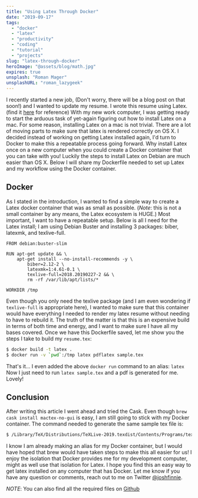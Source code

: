 ```yaml
---
title: "Using Latex Through Docker"
date: "2019-09-17"
tags:
  - "docker"
  - "latex"
  - "productivity"
  - "coding"
  - "tutorial"
  - "projects"
slug: "latex-through-docker"
heroImage: "@assets/blog/math.jpg"
expires: true
unsplash: "Roman Mager"
unsplashURL: "roman_lazygeek"
---
```


I recently started a new job, (Don't worry, there will be a blog post on that soon!) and I wanted to update my resume.
I wrote this resume using Latex. (find it [here](https://github.com/joshfinnie/resume) for reference)
With my new work computer, I was getting ready to start the arduous task of yet-again figuring out how to install Latex
on a mac. For some reason, installing Latex on a mac is not trivial. There are a lot of moving parts to make sure that
latex is rendered correctly on OS X. I decided instead of working on getting Latex installed again, I'd turn to Docker
to make this a repeatable process going forward. Why install Latex once on a new computer when you could create a Docker
container that you can take with you! Luckily the steps to install Latex on Debian are much easier than OS X. Below I
will share my Dockerfile needed to set up Latex and my workflow using the Docker container.

## Docker

As I stated in the introduction, I wanted to find a simple way to create a Latex docker container that was as small as
possible. (_Note_: this is not a small container by any means, the Latex ecosystem is HUGE.) Most important, I want to have
a repeatable setup. Below is all I need for the Latex install; I am using Debian Buster and installing 3 packages:
biber, latexmk, and texlive-full.

```docker
FROM debian:buster-slim

RUN apt-get update && \
    apt-get install --no-install-recommends -y \
        biber=2.12-2 \
        latexmk=1:4.61-0.1 \
        texlive-full=2018.20190227-2 && \
        rm -rf /var/lib/apt/lists/*

WORKDIR /tmp
```

Even though you only need the texlive package (and I am even wondering if `texlive-full` is appropriate here), I wanted to
make sure that this container would have everything I needed to render my latex resume without needing to have to rebuild
it. The truth of the matter is that this is an expensive build in terms of both time and energy, and I want to make sure I
have all my bases covered. Once we have this Dockerfile saved, let me show you the steps I take to build my `resume.tex`:

```bash
$ docker build -t latex .
$ docker run -v `pwd`:/tmp latex pdflatex sample.tex
```

That's it... I even added the above `docker run` command to an alias: `latex` Now I just need to run `latex sample.tex` and
a pdf is generated for me. Lovely!

## Conclusion

After writing this article I went ahead and tried the Cask. Even though `brew cask install mactex-no-gui` is easy, I am still
going to stick with my Docker container. The command needed to generate the same sample tex file is:

```bash
$ /Library/TeX/Distributions/TeXLive-2019.texdist/Contents/Programs/texbin/pdflatex sample.tex
```

I know I am already making an alias for my Docker container, but I would have hoped that brew would have taken steps to make this
all easier for us! I enjoy the isolation that Docker provides me for my development computer, might as well use that isolation for
Latex. I hope you find this an easy way to get latex installed on any computer that has Docker. Let me know if you have any
question or comments, reach out to me on Twitter [@joshfinnie](https://twitter.com/joshfinnie).

_NOTE_: You can also find all the required files on [Github](https://github.com/joshfinnie/latex-docker)
